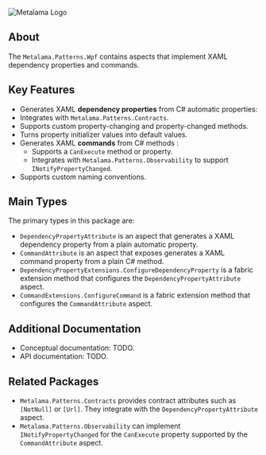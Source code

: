 ﻿![Metalama Logo](https://raw.githubusercontent.com/postsharp/Metalama/master/images/metalama-by-postsharp-light.svg)

## About

The `Metalama.Patterns.Wpf` contains aspects that implement XAML dependency properties and commands.

## Key Features

*  Generates XAML **dependency properties** from C# automatic properties:
  * Integrates with `Metalama.Patterns.Contracts`.
  * Supports custom property-changing and property-changed methods.
  * Turns property initializer values into default values.
* Generates XAML **commands** from C# methods :
  * Supports a `CanExecute` method or property.
  * Integrates with `Metalama.Patterns.Observability` to support `INotifyPropertyChanged`.
* Supports custom naming conventions.

## Main Types

The primary types in this package are:

* `DependencyPropertyAttribute` is an aspect that generates a XAML dependency property from a plain automatic property.
* `CommandAttribute` is an aspect that exposes generates a XAML command property from a plain C# method.
* `DependencyPropertyExtensions.ConfigureDependencyProperty` is a fabric extension method that configures the `DependencyPropertyAttribute` aspect.
* `CommandExtensions.ConfigureCommand` is a fabric extension method that configures the `CommandAttribute` aspect.

## Additional Documentation

* Conceptual documentation: TODO.
* API documentation: TODO.

## Related Packages

* `Metalama.Patterns.Contracts` provides contract attributes such as `[NotNull]` or `[Url]`. They integrate with the `DependencyPropertyAttribute` aspect.
* `Metalama.Patterns.Observability` can implement `INotifyPropertyChanged` for the `CanExecute` property supported by the `CommandAttribute` aspect.



